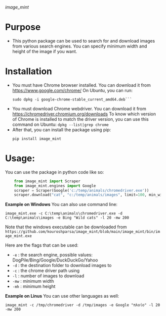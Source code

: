 <i>image_mint</i>

# Purpose
- This python package can be used to search for and download images from various search engines.
  You can specify minimum width and height of the image if you want.

# Installation
- You must have Chrome browser installed. You can download it from https://www.google.com/chrome/
  On Ubuntu, you can run:
  ```wget https://dl.google.com/linux/direct/google-chrome-stable_current_amd64.deb
  sudo dpkg -i google-chrome-stable_current_amd64.deb```
- You must download Chrome webdriver. You can download it from https://chromedriver.chromium.org/downloads
  To know which version of Chrome is installed to match the driver version, you can use this command on Ubuntu:
  `dpkg --list|grep chrome`
- After that, you can install the package using pip:
  ```
  pip install image_mint
  ```

# Usage:
You can use the package in python code like so:
```python
    from image_mint import Scraper  
    from image_mint.engines import Google
    scraper = Scraper(Google('c:/temp/animals/chromedriver.exe'))
    scraper.download("cat", "c:/temp/animals/images", limit=100, min_width=200)
```

**Example on Windows**
You can also use command line:

```
image_mint.exe -c C:\temp\animals\chromedriver.exe -d C:\temp\animals\images -e Bing "Wild cats" -l 20 -mw 200
```
Note that the windows executable can be downloaded from
`https://github.com/kouroshparsa/image_mint/blob/main/image_mint/bin/image_mint.exe`


Here are the flags that can be used:
- `-e` : the search engine, possible values: DogPile/Bing/Google/DuckDuckGo/Yahoo
- `-d` : the destination folder to download images to
- `-c` : the chrome driver path using
- `-l` : number of images to download
- `-mw` : minimum width
- `-mh` : minimum height

**Example on Linus**
You can use other languages as well:
```
image_mint -c /tmp/chromedriver -d /tmp/images -e Google "πλοίο" -l 20 -mw 200
```
